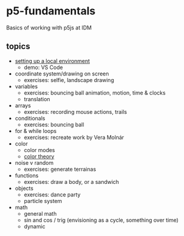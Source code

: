 # p5-fundamentals
Basics of working with p5js at IDM

## topics
- [setting up a local environment](00_setup.md)
  - demo: VS Code
- coordinate system/drawing on screen
  - exercises: selfie, landscape drawing
- variables
  - exercises: bouncing ball animation, motion, time & clocks
  - translation
- arrays
  - exercises: recording mouse actions, trails 
- conditionals
  - exercises: bouncing ball
- for & while loops
  - exercises: recreate work by Vera Molnár
- color
  - color modes
  - [color theory](4a_color_modes.md)
- noise v random
  - exercises: generate terrainas
- functions
  - exercises: draw a body, or a sandwich
- objects
  - exercises: dance party
  - particle system
- math 
  - general math
  - sin and cos / trig (envisioning as a cycle, something over time)
  - dynamic

